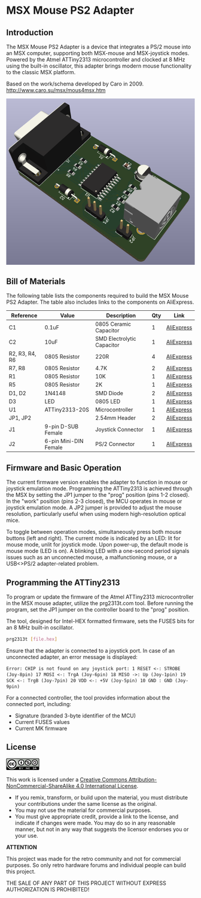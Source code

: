 # MSX Mouse PS2 Adapter

## Introduction

The MSX Mouse PS2 Adapter is a  device that integrates a PS/2 mouse into an MSX computer, supporting both MSX-mouse and MSX-joystick modes. 
Powered by the Atmel ATTiny2313 microcontroller and clocked at 8 MHz using the built-in oscillator, this adapter brings modern mouse functionality to 
the classic MSX platform.

Based on the work/schema developed by Caro in 2009. http://www.caro.su/msx/mous4msx.htm

![MSX Mouse PS2 Adapter](/images/2024-03-10_17-17.png)

## Bill of Materials

The following table lists the components required to build the MSX Mouse PS2 Adapter. The table also includes links to the components on AliExpress. 

|Reference|Value|Description|Qty|Link|
|---|---|---|---|---|
|C1|0.1uF|0805 Ceramic Capacitor|1|[AliExpress](https://s.click.aliexpress.com/e/_DDIDVwZ)|
|C2|10uF|SMD Electrolytic Capacitor|1|[AliExpress](https://s.click.aliexpress.com/e/_Dc9V0lj)|
|R2, R3, R4, R6|0805 Resistor|220R|4|[AliExpress](https://s.click.aliexpress.com/e/_Delg4Xf)|
|R7, R8	|0805 Resistor|4.7K|2|[AliExpress](https://s.click.aliexpress.com/e/_Delg4Xf)|
|R1|0805 Resistor|10K|1|[AliExpress](https://s.click.aliexpress.com/e/_Delg4Xf)|
|R5|0805 Resistor|2K|1|[AliExpress](https://s.click.aliexpress.com/e/_Delg4Xf)|
|D1, D2	|1N4148|SMD Diode|2|[AliExpress](https://s.click.aliexpress.com/e/_Dm2Ty6N)|
|D3|LED|0805 LED|1|[AliExpress](https://s.click.aliexpress.com/e/_DCcqt2p)|
|U1|ATTiny2313-20S|Microcontroller|1|[AliExpress](https://s.click.aliexpress.com/e/_DB4CFg5)|
|JP1, JP2||2.54mm Header|2|[AliExpress](https://s.click.aliexpress.com/e/_DFFPdbL)|
|J1|9-pin D-SUB Female|Joystick Connector|1|[AliExpress](https://s.click.aliexpress.com/e/_DeV4P4z)|
|J2|6-pin Mini-DIN Female|PS/2 Connector|1|[AliExpress](https://s.click.aliexpress.com/e/_DFl1rL3)|


## Firmware and Basic Operation

The current firmware version enables the adapter to function in mouse or joystick emulation mode. Programming the ATTiny2313 is achieved through the MSX by setting the JP1 jumper to the "prog" position (pins 1-2 closed). 
In the "work" position (pins 2-3 closed), the MCU operates in mouse or joystick emulation mode. A JP2 jumper is provided to adjust the mouse resolution, particularly useful when using modern high-resolution optical mice.

To toggle between operation modes, simultaneously press both mouse buttons (left and right). 
The current mode is indicated by an LED: lit for mouse mode, unlit for joystick mode. 
Upon power-up, the default mode is mouse mode (LED is on). A blinking LED with a one-second period signals issues such as an unconnected mouse, a malfunctioning mouse, or a USB<>PS/2 adapter-related problem.

## Programming the ATTiny2313

To program or update the firmware of the Atmel ATTiny2313 microcontroller in the MSX mouse adapter, utilize the prg2313t.com tool. Before running the program, set the JP1 jumper on the controller board to the "prog" position.

The tool, designed for Intel-HEX formatted firmware, sets the FUSES bits for an 8 MHz built-in oscillator.

```bash
prg2313t [file.hex]
```

Ensure that the adapter is connected to a joystick port. In case of an unconnected adapter, an error message is displayed:

```
Error: CHIP is not found on any joystick port: 1 RESET <-: STROBE (Joy-8pin) 17 MOSI <-: TrgA (Joy-6pin) 18 MISO ->: Up (Joy-1pin) 19 SCK <-: TrgB (Joy-7pin) 20 VDD <-: +5V (Joy-5pin) 10 GND : GND (Joy-9pin)
```

For a connected controller, the tool provides information about the connected port, including:

- Signature (branded 3-byte identifier of the MCU)
- Current FUSES values
- Current MK firmware

## License

![Open Hardware](images/ccans.png)

This work is licensed under a [Creative Commons Attribution-NonCommercial-ShareAlike 4.0 International License](http://creativecommons.org/licenses/by-nc-sa/4.0/).

* If you remix, transform, or build upon the material, you must distribute your contributions under the same license as the original.
* You may not use the material for commercial purposes.
* You must give appropriate credit, provide a link to the license, and indicate if changes were made. You may do so in any reasonable manner, but not in any way that suggests the licensor endorses you or your use.

**ATTENTION**

This project was made for the retro community and not for commercial purposes. So only retro hardware forums and individual people can build this project.

THE SALE OF ANY PART OF THIS PROJECT WITHOUT EXPRESS AUTHORIZATION IS PROHIBITED!